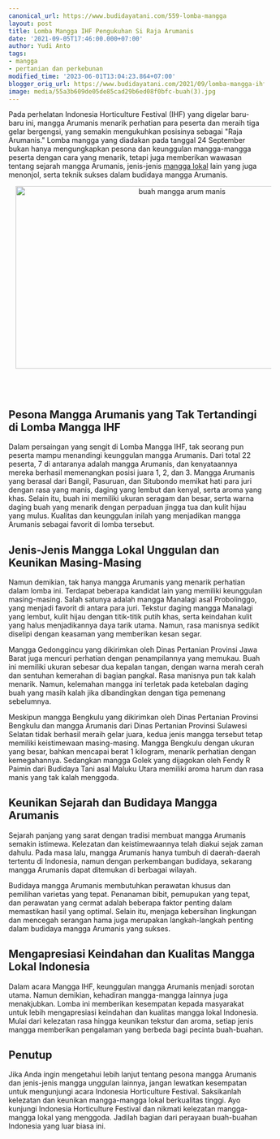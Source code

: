 ```yaml
---
canonical_url: https://www.budidayatani.com/559-lomba-mangga
layout: post
title: Lomba Mangga IHF Pengukuhan Si Raja Arumanis
date: '2021-09-05T17:46:00.000+07:00'
author: Yudi Anto
tags:
- mangga
- pertanian dan perkebunan
modified_time: '2023-06-01T13:04:23.864+07:00'
blogger_orig_url: https://www.budidayatani.com/2021/09/lomba-mangga-ihf-2019-pengukuhan-si.html
image: media/55a3b609de05de85cad29b6ed08f0bfc-buah(3).jpg
---
```

<p>Pada perhelatan Indonesia Horticulture Festival (IHF) yang digelar baru-baru ini, mangga Arumanis menarik perhatian para peserta dan meraih tiga gelar bergengsi, yang semakin mengukuhkan posisinya sebagai "Raja Arumanis." Lomba mangga yang diadakan pada tanggal 24 September bukan hanya mengungkapkan pesona dan keunggulan mangga-mangga peserta dengan cara yang menarik, tetapi juga memberikan wawasan tentang sejarah mangga Arumanis, jenis-jenis <a href="https://www.budidayatani.com/search/label/mangga">mangga lokal</a> lain yang juga menonjol, serta teknik sukses dalam budidaya mangga Arumanis.</p><div class="separator" style="clear: both; text-align: center;"><a href="https://blogger.googleusercontent.com/img/b/R29vZ2xl/AVvXsEg3Idxb3Tgek1mblLOHzz2aUGqKv7vO6k-9cP_rkWwzIupCFtGPIbXOIeu14f7MvhWNL6GvmSHULjsjzCF8LWEc32oKHrhhzt_GUZbWkETyrWuSxSPG1Hj_FfMl8gHSad3pNALpnmcdZVC3lwCADPaM6qE8Ox5BmTGf3yL80oNkQBB-_rcb2F-YPQ7Wrg/s2133/buah(3).jpg" imageanchor="1" style="margin-left: 1em; margin-right: 1em;"><img alt="buah mangga arum manis" border="0" data-original-height="1200" data-original-width="2133" height="360" src="https://blogger.googleusercontent.com/img/b/R29vZ2xl/AVvXsEg3Idxb3Tgek1mblLOHzz2aUGqKv7vO6k-9cP_rkWwzIupCFtGPIbXOIeu14f7MvhWNL6GvmSHULjsjzCF8LWEc32oKHrhhzt_GUZbWkETyrWuSxSPG1Hj_FfMl8gHSad3pNALpnmcdZVC3lwCADPaM6qE8Ox5BmTGf3yL80oNkQBB-_rcb2F-YPQ7Wrg/w640-h360/buah(3).jpg" width="640" /></a></div><br /><p><br /></p><h2>Pesona Mangga Arumanis yang Tak Tertandingi di Lomba Mangga IHF</h2><p>Dalam persaingan yang sengit di Lomba Mangga IHF, tak seorang pun peserta mampu menandingi keunggulan mangga Arumanis. Dari total 22 peserta, 7 di antaranya adalah mangga Arumanis, dan kenyataannya mereka berhasil memenangkan posisi juara 1, 2, dan 3. Mangga Arumanis yang berasal dari Bangil, Pasuruan, dan Situbondo memikat hati para juri dengan rasa yang manis, daging yang lembut dan kenyal, serta aroma yang khas. Selain itu, buah ini memiliki ukuran seragam dan besar, serta warna daging buah yang menarik dengan perpaduan jingga tua dan kulit hijau yang mulus. Kualitas dan keunggulan inilah yang menjadikan mangga Arumanis sebagai favorit di lomba tersebut.</p><h2>Jenis-Jenis Mangga Lokal Unggulan dan Keunikan Masing-Masing</h2><p>Namun demikian, tak hanya mangga Arumanis yang menarik perhatian dalam lomba ini. Terdapat beberapa kandidat lain yang memiliki keunggulan masing-masing. Salah satunya adalah mangga Manalagi asal Probolinggo, yang menjadi favorit di antara para juri. Tekstur daging mangga Manalagi yang lembut, kulit hijau dengan titik-titik putih khas, serta keindahan kulit yang halus menjadikannya daya tarik utama. Namun, rasa manisnya sedikit diselipi dengan keasaman yang memberikan kesan segar.</p><p>Mangga Gedonggincu yang dikirimkan oleh Dinas Pertanian Provinsi Jawa Barat juga mencuri perhatian dengan penampilannya yang memukau. Buah ini memiliki ukuran sebesar dua kepalan tangan, dengan warna merah cerah dan sentuhan kemerahan di bagian pangkal. Rasa manisnya pun tak kalah menarik. Namun, kelemahan mangga ini terletak pada ketebalan daging buah yang masih kalah jika dibandingkan dengan tiga pemenang sebelumnya.</p><p>Meskipun mangga Bengkulu yang dikirimkan oleh Dinas Pertanian Provinsi Bengkulu dan mangga Arumanis dari Dinas Pertanian Provinsi Sulawesi Selatan tidak berhasil meraih gelar juara, kedua jenis mangga tersebut tetap memiliki keistimewaan masing-masing. Mangga Bengkulu dengan ukuran yang besar, bahkan mencapai berat 1 kilogram, menarik perhatian dengan kemegahannya. Sedangkan mangga Golek yang dijagokan oleh Fendy R Paimin dari Budidaya Tani asal Maluku Utara memiliki aroma harum dan rasa manis yang tak kalah menggoda.</p><h2>Keunikan Sejarah dan Budidaya Mangga Arumanis</h2><p>Sejarah panjang yang sarat dengan tradisi membuat mangga Arumanis semakin istimewa. Kelezatan dan keistimewaannya telah diakui sejak zaman dahulu. Pada masa lalu, mangga Arumanis hanya tumbuh di daerah-daerah tertentu di Indonesia, namun dengan perkembangan budidaya, sekarang mangga Arumanis dapat ditemukan di berbagai wilayah.</p><p>Budidaya mangga Arumanis membutuhkan perawatan khusus dan pemilihan varietas yang tepat. Penanaman bibit, pemupukan yang tepat, dan perawatan yang cermat adalah beberapa faktor penting dalam memastikan hasil yang optimal. Selain itu, menjaga kebersihan lingkungan dan mencegah serangan hama juga merupakan langkah-langkah penting dalam budidaya mangga Arumanis yang sukses.</p><h2>Mengapresiasi Keindahan dan Kualitas Mangga Lokal Indonesia</h2><p>Dalam acara Mangga IHF, keunggulan mangga Arumanis menjadi sorotan utama. Namun demikian, kehadiran mangga-mangga lainnya juga menakjubkan. Lomba ini memberikan kesempatan kepada masyarakat untuk lebih mengapresiasi keindahan dan kualitas mangga lokal Indonesia. Mulai dari kelezatan rasa hingga keunikan tekstur dan aroma, setiap jenis mangga memberikan pengalaman yang berbeda bagi pecinta buah-buahan.</p><h2>Penutup</h2><p>Jika Anda ingin mengetahui lebih lanjut tentang pesona mangga Arumanis dan jenis-jenis mangga unggulan lainnya, jangan lewatkan kesempatan untuk mengunjungi acara Indonesia Horticulture Festival. Saksikanlah kelezatan dan keunikan mangga-mangga lokal berkualitas tinggi. Ayo kunjungi Indonesia Horticulture Festival dan nikmati kelezatan mangga-mangga lokal yang menggoda. Jadilah bagian dari perayaan buah-buahan Indonesia yang luar biasa ini.</p>